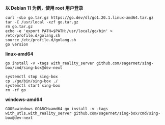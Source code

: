 **以 Debian 11 为例，使用 root 用户登录**

```
curl -sLo go.tar.gz https://go.dev/dl/go1.20.1.linux-amd64.tar.gz
tar -C /usr/local -xzf go.tar.gz
rm go.tar.gz
echo -e 'export PATH=$PATH:/usr/local/go/bin' > /etc/profile.d/golang.sh
source /etc/profile.d/golang.sh
go version
```

**linux-amd64**

```
go install -v -tags with_reality_server github.com/sagernet/sing-box/cmd/sing-box@dev-next
```

```
systemctl stop sing-box
cp ./go/bin/sing-box ./
systemctl start sing-box
rm -rf go
```


**windows-amd64**

```
GOOS=windows GOARCH=amd64 go install -v -tags with_utls,with_reality_server github.com/sagernet/sing-box/cmd/sing-box@dev-next
```
